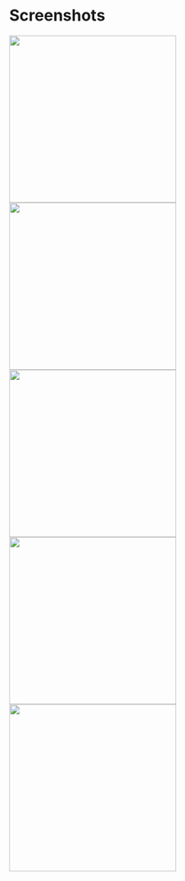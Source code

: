 # **Screenshots**

<img src="https://user-images.githubusercontent.com/56563000/111008774-e67fae00-83a2-11eb-8f3e-e6473fa79b18.jpg" width="300">

<img src="https://user-images.githubusercontent.com/56563000/111009528-ebddf800-83a4-11eb-8e95-b227de389cb0.jpg" width="300">

<img src="https://user-images.githubusercontent.com/56563000/111009536-f0a2ac00-83a4-11eb-926a-111bf10f97d9.jpg" width="300">

<img src="https://user-images.githubusercontent.com/56563000/111009538-f3050600-83a4-11eb-840c-57068fc3def4.jpg" width="300">

<img src="https://user-images.githubusercontent.com/56563000/111009541-f4cec980-83a4-11eb-9f9d-1cafa8242532.jpg" width="300">

